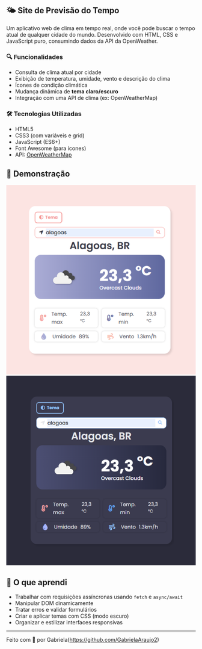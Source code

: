 ## 🌤️ Site de Previsão do Tempo

Um aplicativo web de clima em tempo real, onde você pode buscar o tempo atual de qualquer cidade do mundo. Desenvolvido com HTML, CSS e JavaScript puro, consumindo dados da API da OpenWeather.

### 🔍 Funcionalidades

- Consulta de clima atual por cidade
- Exibição de temperatura, umidade, vento e descrição do clima
- Ícones de condição climática
- Mudança dinâmica de **tema claro/escuro**
- Integração com uma API de clima (ex: OpenWeatherMap)

### 🛠️ Tecnologias Utilizadas

- HTML5
- CSS3 (com variáveis e grid)
- JavaScript (ES6+)
- Font Awesome (para ícones)
- API: [OpenWeatherMap](https://openweathermap.org/)

## 📸 Demonstração

![screenshot-light](./img/demo-light.png)
![screenshot-dark](./img/demo-dark.png)

## 🧠 O que aprendi

- Trabalhar com requisições assíncronas usando `fetch` e `async/await`
- Manipular DOM dinamicamente
- Tratar erros e validar formulários
- Criar e aplicar temas com CSS (modo escuro)
- Organizar e estilizar interfaces responsivas

---

Feito com 💙 por Gabriela(https://github.com/GabrielaAraujo2)
